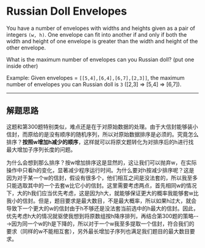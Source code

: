 # Russian Doll Envelopes #

You have a number of envelopes with widths and heights given as a pair of integers `(w, h)`. One envelope can fit into another if and only if both the width and height of one envelope is greater than the width and height of the other envelope.

What is the maximum number of envelopes can you Russian doll? (put one inside other)

Example:
Given envelopes = `[[5,4],[6,4],[6,7],[2,3]]`, the maximum number of envelopes you can Russian doll is `3` ([2,3] => [5,4] => [6,7]). 

---

## 解题思路 ##
这题和第300题特别类似，难点还是在于对原始数据的处理。由于大信封能够装小信封，而原给的是没有顺序的随机序列，所以对原始数据排序是必须的。究竟怎么排序？**按照w增加h减少的顺序**，这样就可以将原文题转化为对排序后的h进行找最大增加子序列长度的问题。

为什么会想到那么排序？按w增加排序这是显然的，这让我们可以抛弃w，在实际操作中只看h的变化，显著减少程序运行时间。为什么要对h按减少排序呢？这是因为对于某一个w的信封，假设有很多个，他们相互之间是没法套的，所以我至多只能选取其中的一个去套w比它小的信封。这里需要考虑两点，首先相同w的情况下，大的h我们应当优先考虑，这是因为h大，就能够保证更大的概率我能够套w比我小的信封。但是，题目要求是最大数目，不是最大概率，所以如果h过大，就会导致下一个更大的w的信封由于h不够还是没法套当前选中的h最大的信封。因此，优先考虑h大的情况就驱使我想到将原数组按h降序排列，再结合第300题的策略--->因为同一个w的h是下降的，所以对于一个w我至多提取一个信封，符合我们的要求（同样的w不能相互套），另外最长增加子序列也满足我们题目的最大数目要求。